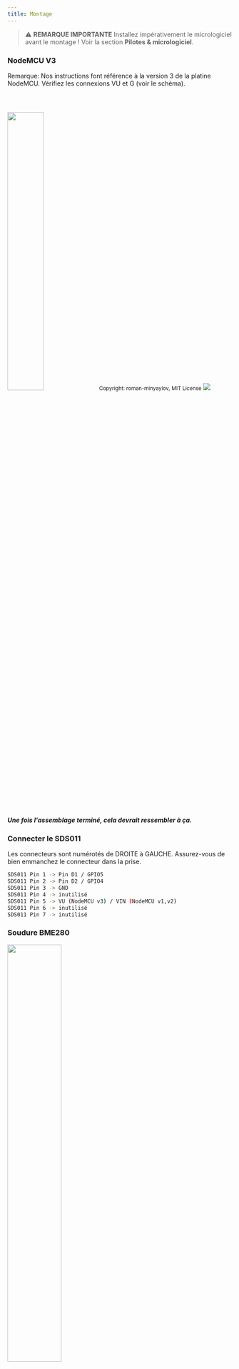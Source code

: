 ```yaml
---
title: Montage
---
```


> ⚠️ **REMARQUE IMPORTANTE**
Installez impérativement le micrologiciel avant le montage !
Voir la section __Pilotes & micrologiciel__.

### NodeMCU V3
Remarque: Nos instructions font référence à la version 3 de la platine NodeMCU. Vérifiez les connexions VU et G (voir le schéma).

<img src="../docs/airrohr/airrohr-wiring-sds011-bme280.jpg" style="width:40%; margin-top: 3em" loading="lazy"/>
<small>Copyright: roman-minyaylov, MIT License</small>


<img src="../docs/airrohr/nodemcu-v3-bme280.jpeg" style="margin-top: 1em" loading="lazy"/>

##### Une fois l'assemblage terminé, cela devrait ressembler à ça. 


### Connecter le SDS011
Les connecteurs sont numérotés de DROITE à GAUCHE. Assurez-vous de bien emmanchez le connecteur dans la prise.
```bash
SDS011 Pin 1 -> Pin D1 / GPIO5
SDS011 Pin 2 -> Pin D2 / GPIO4
SDS011 Pin 3 -> GND
SDS011 Pin 4 -> inutilisé
SDS011 Pin 5 -> VU (NodeMCU v3) / VIN (NodeMCU v1,v2)
SDS011 Pin 6 -> inutilisé
SDS011 Pin 7 -> inutilisé
```

### Soudure BME280
<img src="../docs/airrohr/solder-a-bme-280.jpeg" style="width:49%; padding-right: 0.5em" class="items-center" loading="lazy"/>
<img src="../docs/airrohr/solder-bme-280.jpeg" style="width:49%;" loading="lazy"/>

Placez la série de connecteur au recto et soudez au verso. Soyez méticuleux pour ne pas créer de court-circuit.

Chauffez la base de soudure et le connecteur avec la pointe du fer à souder puis appliquez l'étain avec parcimonie.  

### Connecter le BME280
Les connecteurs sont numérotés de GAUCHE à DROITE.
```bash
VIN -> Pin 3V3 (3.3V)
GND->  GND/G
SDA -> PIN D3
SCL -> Pin D4
```

### Assemblage

 ##### NodeMCU et SDS011
<img src="../docs/airrohr/tie-air-quality-sensor-together.jpeg" loading="lazy"/>
Utilisez un serre-câbles pour attacher le NodeMCU et le SDS011, de manière à ce que l'antenne Wifi soit à l'opposé du capteur de particules fines.

 ##### Tube flexible
 <img src="../docs/airrohr/sds011-with-tube.jpeg" style="width:49%; padding-right: 0.5em" loading="lazy"/>
 <img src="../docs/airrohr/bme280-tied-to-tube.jpeg" style="width:49%;" loading="lazy"/>
 
* Connectez le tube flexible sur le capteur de particules fines SDS011.
* Avec un serre-câbles, attachez le thermomètre/hygromètre BME280 sur le tube flexible.
* passez le câble USB dans un des coudes PVC. Placez le SDS011 de manière à ce que le NodeMCU soit vers le haut et le petit ventilateur vers le bas. Le tube flexible et le câble USB sont du même côté.
 
 ##### Coudes PVC
* Insérez l'ensemble SDS011/NodeMCU dans un des coudes PVC.
* Le câble USB, le tube flexible et le BME280 doivent être visible comme ci-dessous.
* Installez le second coude PVC sur le premier.

<img src="../docs/airrohr/sds011-jammed-into-tube.jpeg" loading="lazy"/>

 ##### Finition
* Positionnez le BME280 sur le tube flexible au niveau du bord du coude PVC.
* Coupez le tube flexible au ras du tube PVC.
* En option : vous pouvez installez du filet moustiquaire au extrémités des coudes PVC pour éviter l'entrée d'insectes.
 
<img src="../docs/airrohr/position-bme280.jpeg" loading="lazy"/>

### Installation
La position idéale serait de 1,5 à 3,5 mètres au-dessus du niveau de la chaussée avec une bonne circulation de l'air. Ceci n'est bien sûr pas toujours possible. C'est pouquoi, lors de l'enregistrement de la station, il est demandé d'indiquer la hauteur et la position par rapport à la rue.
